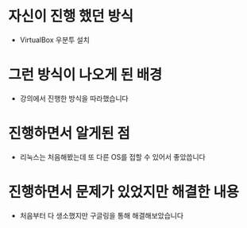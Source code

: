 # 자신이 진행 했던 방식
- VirtualBox 우분투 설치
# 그런 방식이 나오게 된 배경
- 강의에서 진행한 방식을 따라했습니다
# 진행하면서 알게된 점
- 리눅스는 처음해봤는데 또 다른 OS를 접할 수 있어서 좋았씁니다
# 진행하면서 문제가 있었지만 해결한 내용
- 처음부터 다 생소했지만 구글링을 통해 해결해보았습니다